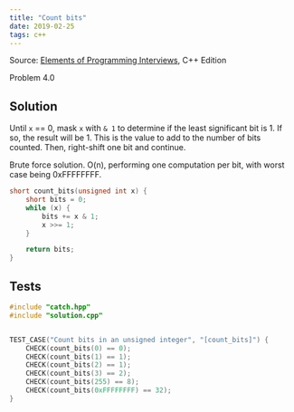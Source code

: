 ```yaml
---
title: "Count bits"
date: 2019-02-25
tags: c++
---
```


Source: [Elements of Programming Interviews], C++ Edition

[Elements of Programming Interviews]: https://elementsofprogramminginterviews.com/

Problem 4.0

## Solution

Until `x` == 0, mask `x` with `& 1` to determine if the least significant bit
is 1. If so, the result will be 1. This is the value to add to the number of
bits counted. Then, right-shift one bit and continue.

Brute force solution. O(n), performing one computation per bit, with worst
case being 0xFFFFFFFF.

```cpp
short count_bits(unsigned int x) {
    short bits = 0;
    while (x) {
        bits += x & 1;
        x >>= 1;
    }

    return bits;
}
```


## Tests

```cpp
#include "catch.hpp"
#include "solution.cpp"


TEST_CASE("Count bits in an unsigned integer", "[count_bits]") {
    CHECK(count_bits(0) == 0);
    CHECK(count_bits(1) == 1);
    CHECK(count_bits(2) == 1);
    CHECK(count_bits(3) == 2);
    CHECK(count_bits(255) == 8);
    CHECK(count_bits(0xFFFFFFFF) == 32);
}
```
